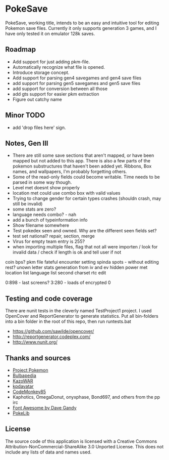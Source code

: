 PokeSave
========
PokeSave, working title, intends to be an easy and intuitive tool for editing Pokemon save files. Currently it only supports generation 3 games, and I have only tested it on emulator 128k saves.

Roadmap
-----
* Add support for just adding pkm-file.
* Automatically recognize what file is opened.
* Introduce storage concept.
* Add support for parsing gen4 savegames and gen4 save files
* add support for parsing gen5 savegames and gen5 save files
* add support for conversion between all those
* add gts support for easier pkm extraction
* Figure out catchy name

Minor TODO
--------
* add 'drop files here' sign.

Notes, Gen III
----
* There are still some save sections that aren't mapped, or have been mapped but not added to this app. There is also a few parts of the pokemon substructures that haven't been added yet. Ribbons, Box names, and wallpapers, I'm probably forgetting others.
* Some of the read-only fields could become writable. Time needs to be parsed in some way though.
* Level met doesnt show properly
* location met could use combo box with valid values
* Trying to change gender for certain types crashes (shouldn crash, may still be invalid)
* some stats are zero?
* language needs combo? - nah
* add a bunch of typeinformation info
* Show filename somewhere
* Test pokedex seen and owned. Why are the different seen fields set?
* test set national? repair, section, merge
* Virus for empty team entry is 255?
* when importing multiple files, flag that not all were importen / look for invalid data / check if length is ok and tell user if not

coin
bps?
pkm file
fateful encounter
setting spinda spots - without editing rest?
unown letter
stats generation from iv and ev
hidden power
met location list
language list
second charset
rtc edit

0:898 - last screens?
3:280 - loads of encrypted 0

Testing and code coverage
-------------------------
There are nunit tests in the cleverly named TestProject1 project.
I used OpenCover and ReportGenerator to generate statistics.
Put all bin-folders into a bin folder in the root of this repo, then run runtests.bat

* https://github.com/sawilde/opencover/
* http://reportgenerator.codeplex.com/
* http://www.nunit.org/

Thanks and sources
------------------
* [Project Pokemon](http://projectpokemon.org/wiki/Main_Page)
* [Bulbapedia](http://bulbapedia.bulbagarden.net/wiki/Save_data_structure_in_Generation_III)
* [KazoWAR](http://projectpokemon.org/forums/showthread.php?31254-A-Save-(3rd-Generation-Save-Editor))
* [kpdavatar](http://www.ppnstudio.com/maker/PokemonMakerHelp.txt)
* [CodeMonkey85](https://github.com/codemonkey85)
* Kaphotics, OmegaDonut, onyxphase, Bond697, and others from the pp irc
* [Font Awesome by Dave Gandy](http://fontawesome.io)
* [PokeLib](https://github.com/Chase-san/PokeLib)

License
-------
The source code of this application is licensed with a Creative Commons Attribution-NonCommercial-ShareAlike 3.0 Unported License. This does not include any lists of data and names used.
